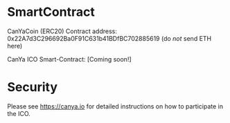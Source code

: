 # SmartContract

CanYaCoin (ERC20) Contract address:   0x22A7d3C296692Ba0F91C631b41BDfBC702885619   (do *not* send ETH here)

CanYa ICO Smart-Contract:  [Coming soon!]


# Security

Please see https://canya.io for detailed instructions on how to participate in the ICO.
